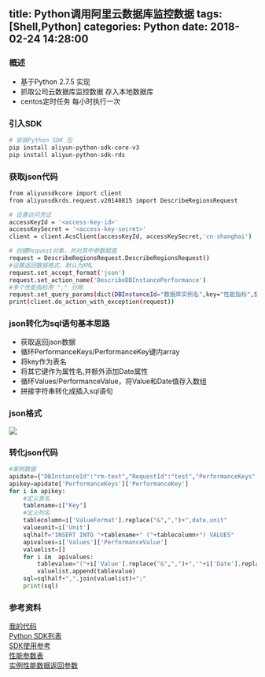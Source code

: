 title: Python调用阿里云数据库监控数据
tags: [Shell,Python]
categories: Python
date: 2018-02-24 14:28:00
---
### 概述
* 基于Python 2.7.5 实现
* 抓取公司云数据库监控数据 存入本地数据库
* centos定时任务 每小时执行一次

<!-- more -->

### 引入SDK 
```bash
# 安装Python SDK 包
pip install aliyun-python-sdk-core-v3
pip install aliyun-python-sdk-rds
```

### 获取json代码
```bash
from aliyunsdkcore import client
from aliyunsdkrds.request.v20140815 import DescribeRegionsRequest

# 设置访问凭证
accessKeyId = '<access-key-id>'
accessKeySecret = '<access-key-secret>'
client = client.AcsClient(accessKeyId, accessKeySecret,'cn-shanghai')

# 创建Request对象，并对其中参数赋值
request = DescribeRegionsRequest.DescribeRegionsRequest()
#设置返回数据格式，默认为XML
request.set_accept_format('json')
request.set_action_name('DescribeDBInstancePerformance')
#多个性能指标用 "," 分隔
request.set_query_params(dict(DBInstanceId="数据库实例名",key="性能指标",StartTime="2018-02-22T05:00Z",EndTime="2018-02-22T15:00Z"))
print(client.do_action_with_exception(request))
```
### json转化为sql语句基本思路
* 获取返回json数据
* 循环PerformanceKeys/PerformanceKey键内array
* 将key作为表名
* 将其它键作为属性名,并额外添加Date属性
* 循环Values/PerformanceValue，将Value和Date值存入数组
* 拼接字符串转化成插入sql语句

### json格式
![](https://ws1.sinaimg.cn/large/006Xrlj6gy1forhayuth9j30hj0fbt8z.jpg)

### 转化json代码
```python
#案例数据
apidate={"DBInstanceId":"rm-test","RequestId":"test","PerformanceKeys":{"PerformanceKey":[{"Values":{"PerformanceValue":[{"Value":"2624&415&5&0&2204","Date":"2018-02-23T08:00:32Z"},{"Value":"2624&415&5&0&2204","Date":"2018-02-23T08:05:32Z"},{"Value":"2624&415&5&0&2204","Date":"2018-02-23T08:10:32Z"},{"Value":"2624&415&5&0&2204","Date":"2018-02-23T08:15:32Z"},{"Value":"2624&415&5&0&2204","Date":"2018-02-23T08:20:33Z"},{"Value":"2624&415&5&0&2204","Date":"2018-02-23T08:25:33Z"}]},"Key":"MySQL_DetailedSpaceUsage","Unit":"MB","ValueFormat":"ins_size&data_size&log_size&tmp_size&other_size"},{"Values":{"PerformanceValue":[{"Value":"0.28","Date":"2018-02-23T08:00:32Z"},{"Value":"0.26","Date":"2018-02-23T08:05:32Z"},{"Value":"0.26","Date":"2018-02-23T08:10:32Z"},{"Value":"0.38","Date":"2018-02-23T08:15:32Z"},{"Value":"0.28","Date":"2018-02-23T08:20:33Z"},{"Value":"0.36","Date":"2018-02-23T08:25:33Z"}]},"Key":"MySQL_IOPS","Unit":"int","ValueFormat":"io"}]},"EndTime":"2018-02-23T09:41Z","StartTime":"2018-02-23T08:00Z","Engine":"MySQL"}
apikey=apidate['PerformanceKeys']['PerformanceKey']
for i in apikey:
    #定义表名
    tablename=i["Key"]
    #定义列名
    tablecolumn=i['ValueFormat'].replace("&",",")+",date,unit"
    valueunit=i['Unit']
    sqlhalf="INSERT INTO "+tablename+" ("+tablecolumn+") VALUES"
    apivalues=i['Values']['PerformanceValue']
    valuelist=[]
    for i in  apivalues:
        tablevalue="("+i['Value'].replace("&",",")+",'"+i['Date'].replace("T"," ").replace("Z"," ")+"','"+valueunit+"')"
        valuelist.append(tablevalue)
    sql=sqlhalf+",".join(valuelist)+";"
    print(sql)
```

### 参考资料
[我的代码](https://github.com/Lianyi-xz/shell/blob/master/aliyun_rds.py)  
[Python SDK列表](https://help.aliyun.com/document_detail/30003.html)  
[SDK使用参考](https://helpcdn.aliyun.com/document_detail/42700.html?spm=a2c4g.11186623.6.608.Sp66kt)  
[性能参数表](https://help.aliyun.com/document_detail/26316.html?spm=a2c4g.11186623.6.936.jeShyh)   
[实例性能数据返回参数](https://help.aliyun.com/document_detail/26280.html?spm=a2c4g.11186623.6.910.lsLvHa)
